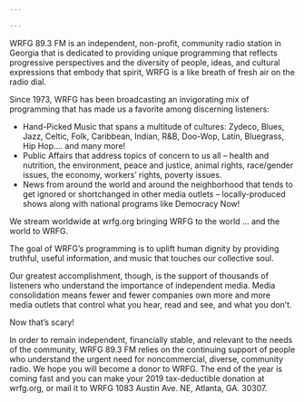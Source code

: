```yaml
---

---
```

  
WRFG 89.3 FM is an independent, non-profit, community radio station in Georgia that is dedicated to providing unique programming that reflects progressive perspectives and the diversity of people, ideas, and cultural expressions that embody that spirit, WRFG is a like breath of fresh air on the radio dial.

Since 1973, WRFG has been broadcasting an invigorating mix of programming that has made us a favorite among discerning listeners:

* Hand-Picked Music that spans a multitude of cultures:  Zydeco, Blues, Jazz, Celtic, Folk, Caribbean, Indian, R&B, Doo-Wop, Latin, Bluegrass, Hip Hop…. and many more!
* Public Affairs that address topics of concern to us all – health and nutrition, the environment, peace and justice, animal rights, race/gender issues, the economy, workers’ rights, poverty issues.
* News from around the world and around the neighborhood that tends to get ignored or shortchanged in other media outlets – locally-produced shows along with national programs like Democracy Now!

We stream worldwide at wrfg.org bringing WRFG to the world … and the world to WRFG.

The goal of WRFG’s programming is to uplift human dignity by providing truthful, useful information, and music that touches our collective soul.

Our greatest accomplishment, though, is the support of thousands of listeners who understand the importance of independent media.  Media consolidation means fewer and fewer companies own more and more media outlets that control what you hear, read and see, and what you don’t.

Now that’s scary!

In order to remain independent, financially stable, and relevant to the needs of the community, WRFG 89.3 FM relies on the continuing support of people who understand the urgent need for noncommercial, diverse, community radio. We hope you will become a donor to WRFG.  The end of the year is coming fast and you can make your 2019 tax-deductible donation at wrfg.org, or mail it to WRFG 1083 Austin Ave. NE, Atlanta, GA. 30307.